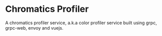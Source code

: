 # Chromatics Profiler

A chromatics profiler service, a.k.a color profiler service built using grpc, grpc-web, envoy and vuejs.

